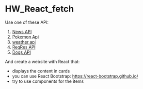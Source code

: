 # HW_React_fetch

Use one of these API:

1. [News API](https://newsapi.org/docs/get-started)
2. [Pokemon Api](https://pokeapi.co/)
3. [weather api](https://openweathermap.org/api)
4. [ReqRes API](https://reqres.in/)
5. [Dogs API](https://dog.ceo/dog-api/documentation/)

And create a website with React that:
- displays the content in cards
- you can use React Bootstrap:
https://react-bootstrap.github.io/
- try to use components for the items
